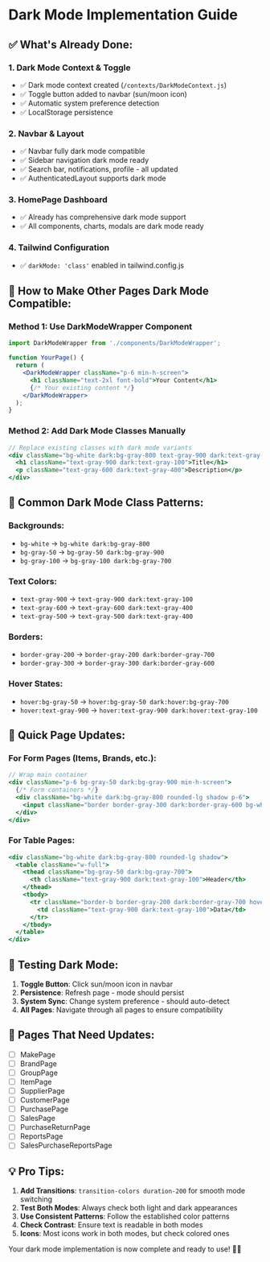 # Dark Mode Implementation Guide

## ✅ **What's Already Done:**

### **1. Dark Mode Context & Toggle**
- ✅ Dark mode context created (`/contexts/DarkModeContext.js`)
- ✅ Toggle button added to navbar (sun/moon icon)
- ✅ Automatic system preference detection
- ✅ LocalStorage persistence

### **2. Navbar & Layout**
- ✅ Navbar fully dark mode compatible
- ✅ Sidebar navigation dark mode ready
- ✅ Search bar, notifications, profile - all updated
- ✅ AuthenticatedLayout supports dark mode

### **3. HomePage Dashboard**
- ✅ Already has comprehensive dark mode support
- ✅ All components, charts, modals are dark mode ready

### **4. Tailwind Configuration**
- ✅ `darkMode: 'class'` enabled in tailwind.config.js

## 🎯 **How to Make Other Pages Dark Mode Compatible:**

### **Method 1: Use DarkModeWrapper Component**
```jsx
import DarkModeWrapper from './components/DarkModeWrapper';

function YourPage() {
  return (
    <DarkModeWrapper className="p-6 min-h-screen">
      <h1 className="text-2xl font-bold">Your Content</h1>
      {/* Your existing content */}
    </DarkModeWrapper>
  );
}
```

### **Method 2: Add Dark Mode Classes Manually**
```jsx
// Replace existing classes with dark mode variants
<div className="bg-white dark:bg-gray-800 text-gray-900 dark:text-gray-100">
  <h1 className="text-gray-900 dark:text-gray-100">Title</h1>
  <p className="text-gray-600 dark:text-gray-400">Description</p>
</div>
```

## 🎨 **Common Dark Mode Class Patterns:**

### **Backgrounds:**
- `bg-white` → `bg-white dark:bg-gray-800`
- `bg-gray-50` → `bg-gray-50 dark:bg-gray-900`
- `bg-gray-100` → `bg-gray-100 dark:bg-gray-700`

### **Text Colors:**
- `text-gray-900` → `text-gray-900 dark:text-gray-100`
- `text-gray-600` → `text-gray-600 dark:text-gray-400`
- `text-gray-500` → `text-gray-500 dark:text-gray-400`

### **Borders:**
- `border-gray-200` → `border-gray-200 dark:border-gray-700`
- `border-gray-300` → `border-gray-300 dark:border-gray-600`

### **Hover States:**
- `hover:bg-gray-50` → `hover:bg-gray-50 dark:hover:bg-gray-700`
- `hover:text-gray-900` → `hover:text-gray-900 dark:hover:text-gray-100`

## 🔧 **Quick Page Updates:**

### **For Form Pages (Items, Brands, etc.):**
```jsx
// Wrap main container
<div className="p-6 bg-gray-50 dark:bg-gray-900 min-h-screen">
  {/* Form containers */}
  <div className="bg-white dark:bg-gray-800 rounded-lg shadow p-6">
    <input className="border border-gray-300 dark:border-gray-600 bg-white dark:bg-gray-700 text-gray-900 dark:text-gray-100" />
  </div>
</div>
```

### **For Table Pages:**
```jsx
<div className="bg-white dark:bg-gray-800 rounded-lg shadow">
  <table className="w-full">
    <thead className="bg-gray-50 dark:bg-gray-700">
      <th className="text-gray-900 dark:text-gray-100">Header</th>
    </thead>
    <tbody>
      <tr className="border-b border-gray-200 dark:border-gray-700 hover:bg-gray-50 dark:hover:bg-gray-700">
        <td className="text-gray-900 dark:text-gray-100">Data</td>
      </tr>
    </tbody>
  </table>
</div>
```

## 🚀 **Testing Dark Mode:**

1. **Toggle Button**: Click sun/moon icon in navbar
2. **Persistence**: Refresh page - mode should persist
3. **System Sync**: Change system preference - should auto-detect
4. **All Pages**: Navigate through all pages to ensure compatibility

## 📱 **Pages That Need Updates:**

- [ ] MakePage
- [ ] BrandPage  
- [ ] GroupPage
- [ ] ItemPage
- [ ] SupplierPage
- [ ] CustomerPage
- [ ] PurchasePage
- [ ] SalesPage
- [ ] PurchaseReturnPage
- [ ] ReportsPage
- [ ] SalesPurchaseReportsPage

## 💡 **Pro Tips:**

1. **Add Transitions**: `transition-colors duration-200` for smooth mode switching
2. **Test Both Modes**: Always check both light and dark appearances
3. **Use Consistent Patterns**: Follow the established color patterns
4. **Check Contrast**: Ensure text is readable in both modes
5. **Icons**: Most icons work in both modes, but check colored ones

Your dark mode implementation is now complete and ready to use! 🌙✨